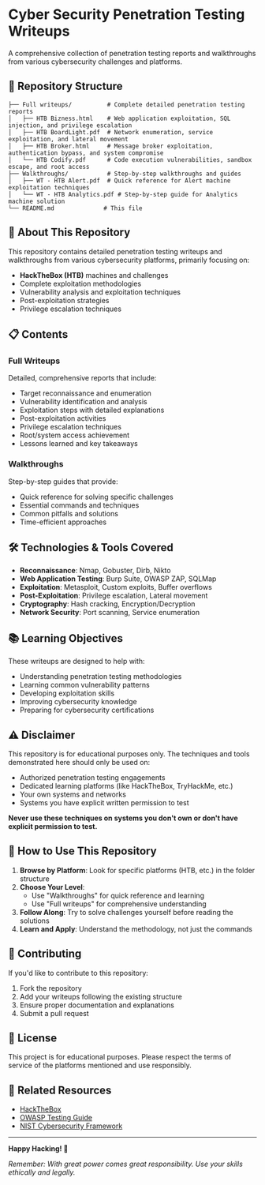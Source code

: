 # Cyber Security Penetration Testing Writeups

A comprehensive collection of penetration testing reports and walkthroughs from various cybersecurity challenges and platforms.

## 📁 Repository Structure

```
├── Full writeups/          # Complete detailed penetration testing reports
│   ├── HTB Bizness.html    # Web application exploitation, SQL injection, and privilege escalation
│   ├── HTB BoardLight.pdf  # Network enumeration, service exploitation, and lateral movement
│   ├── HTB Broker.html     # Message broker exploitation, authentication bypass, and system compromise
│   └── HTB Codify.pdf      # Code execution vulnerabilities, sandbox escape, and root access
├── Walkthroughs/           # Step-by-step walkthroughs and guides
│   ├── WT - HTB Alert.pdf  # Quick reference for Alert machine exploitation techniques
│   └── WT - HTB Analytics.pdf # Step-by-step guide for Analytics machine solution
└── README.md              # This file
```

## 🎯 About This Repository

This repository contains detailed penetration testing writeups and walkthroughs from various cybersecurity platforms, primarily focusing on:

- **HackTheBox (HTB)** machines and challenges
- Complete exploitation methodologies
- Vulnerability analysis and exploitation techniques
- Post-exploitation strategies
- Privilege escalation techniques

## 📋 Contents

### Full Writeups
Detailed, comprehensive reports that include:
- Target reconnaissance and enumeration
- Vulnerability identification and analysis
- Exploitation steps with detailed explanations
- Post-exploitation activities
- Privilege escalation techniques
- Root/system access achievement
- Lessons learned and key takeaways

### Walkthroughs
Step-by-step guides that provide:
- Quick reference for solving specific challenges
- Essential commands and techniques
- Common pitfalls and solutions
- Time-efficient approaches

## 🛠️ Technologies & Tools Covered

- **Reconnaissance**: Nmap, Gobuster, Dirb, Nikto
- **Web Application Testing**: Burp Suite, OWASP ZAP, SQLMap
- **Exploitation**: Metasploit, Custom exploits, Buffer overflows
- **Post-Exploitation**: Privilege escalation, Lateral movement
- **Cryptography**: Hash cracking, Encryption/Decryption
- **Network Security**: Port scanning, Service enumeration

## 📚 Learning Objectives

These writeups are designed to help with:
- Understanding penetration testing methodologies
- Learning common vulnerability patterns
- Developing exploitation skills
- Improving cybersecurity knowledge
- Preparing for cybersecurity certifications

## ⚠️ Disclaimer

This repository is for educational purposes only. The techniques and tools demonstrated here should only be used on:
- Authorized penetration testing engagements
- Dedicated learning platforms (like HackTheBox, TryHackMe, etc.)
- Your own systems and networks
- Systems you have explicit written permission to test

**Never use these techniques on systems you don't own or don't have explicit permission to test.**

## 📖 How to Use This Repository

1. **Browse by Platform**: Look for specific platforms (HTB, etc.) in the folder structure
2. **Choose Your Level**: 
   - Use "Walkthroughs" for quick reference and learning
   - Use "Full writeups" for comprehensive understanding
3. **Follow Along**: Try to solve challenges yourself before reading the solutions
4. **Learn and Apply**: Understand the methodology, not just the commands

## 🔄 Contributing

If you'd like to contribute to this repository:
1. Fork the repository
2. Add your writeups following the existing structure
3. Ensure proper documentation and explanations
4. Submit a pull request

## 📝 License

This project is for educational purposes. Please respect the terms of service of the platforms mentioned and use responsibly.

## 🔗 Related Resources

- [HackTheBox](https://www.hackthebox.com/)
- [OWASP Testing Guide](https://owasp.org/www-project-web-security-testing-guide/)
- [NIST Cybersecurity Framework](https://www.nist.gov/cyberframework)

---

**Happy Hacking! 🚀**

*Remember: With great power comes great responsibility. Use your skills ethically and legally.*
